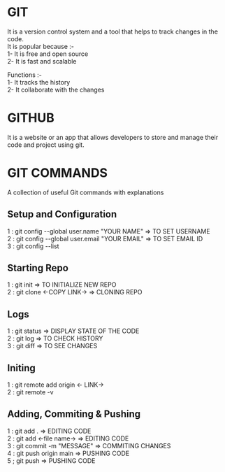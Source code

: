 
# GIT
It is a version control system and a tool that helps to track changes in the code.<br>
It is popular because :-<br>
1- It is free and open source                            
2- It is fast and scalable

Functions :- <br>
1- It tracks the history<br>
2- It collaborate with the changes

# GITHUB
It is a website or an app that allows developers to store and manage their code and project using git.

# GIT COMMANDS
A collection of useful Git commands with explanations
<br>
 
## Setup and Configuration
1 : git config --global user.name "YOUR NAME"    => TO SET USERNAME <br>
2 : git config --global user.email "YOUR EMAIL"  => TO SET EMAIL ID <br>
3 : git config --list

## Starting Repo
1 : git init => TO INITIALIZE NEW REPO <br>
2 : git clone <-COPY LINK-> => CLONING REPO

## Logs
1 : git status => DISPLAY STATE OF THE CODE <br>
2 : git log    => TO CHECK HISTORY <br>
3 : git diff   => TO SEE CHANGES

## Initing
1 : git remote add origin <- LINK->  
2 : git remote -v <br>

## Adding, Commiting & Pushing
1 : git add .               => EDITING CODE <br>
2 : git add <-file name->   => EDITING CODE <br>
3 : git commit -m "MESSAGE" => COMMITING CHANGES <br>
4 : git push origin main    => PUSHING CODE<br>
5 ; git push                => PUSHING CODE<br>




